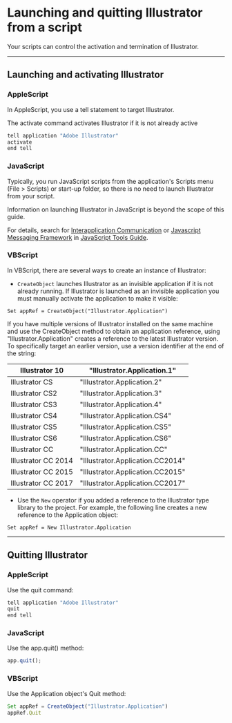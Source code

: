 # Launching and quitting Illustrator from a script

Your scripts can control the activation and termination of Illustrator.

---

## Launching and activating Illustrator

### AppleScript

In AppleScript, you use a tell statement to target Illustrator.

The activate command activates Illustrator if it is not already active

```javascript
tell application "Adobe Illustrator"
activate
end tell
```

### JavaScript

Typically, you run JavaScript scripts from the application's Scripts menu (File > Scripts) or start-up folder, so there is no need to launch Illustrator from your script.

Information on launching Illustrator in JavaScript is beyond the scope of this guide.

For details, search for [Interapplication Communication](https://extendscript.docsforadobe.dev/introduction/extendscript-overview.html#interapplication-communication-and-messaging) or [Javascript Messaging Framework](https://extendscript.docsforadobe.dev/interapplication-communication/communications-overview.html#messaging-framework) in [JavaScript Tools Guide](https://extendscript.docsforadobe.dev/).

### VBScript

In VBScript, there are several ways to create an instance of Illustrator:

- `CreateObject` launches Illustrator as an invisible application if it is not already running. If Illustrator is launched as an invisible application you must manually activate the application to make it visible:

```basic
Set appRef = CreateObject("Illustrator.Application")
```

If you have multiple versions of Illustrator installed on the same machine and use the CreateObject method to obtain an application reference, using "Illustrator.Application" creates a reference to the latest Illustrator version. To specifically target an earlier version, use a version identifier at the end of the string:

| Illustrator 10      | "Illustrator.Application.1"      |
|---------------------|----------------------------------|
| Illustrator CS      | "Illustrator.Application.2"      |
| Illustrator CS2     | "Illustrator.Application.3"      |
| Illustrator CS3     | "Illustrator.Application.4"      |
| Illustrator CS4     | "Illustrator.Application.CS4"    |
| Illustrator CS5     | "Illustrator.Application.CS5"    |
| Illustrator CS6     | "Illustrator.Application.CS6"    |
| Illustrator CC      | "Illustrator.Application.CC"     |
| Illustrator CC 2014 | "Illustrator.Application.CC2014" |
| Illustrator CC 2015 | "Illustrator.Application.CC2015" |
| Illustrator CC 2017 | "Illustrator.Application.CC2017" |
- Use the `New` operator if you added a reference to the Illustrator type library to the project. For example, the following line creates a new reference to the Application object:

```basic
Set appRef = New Illustrator.Application
```

---

## Quitting Illustrator

### AppleScript

Use the quit command:

```javascript
tell application "Adobe Illustrator"
quit
end tell
```

### JavaScript

Use the app.quit() method:

```javascript
app.quit();
```

### VBScript

Use the Application object's Quit method:

```javascript
Set appRef = CreateObject("Illustrator.Application")
appRef.Quit
```
